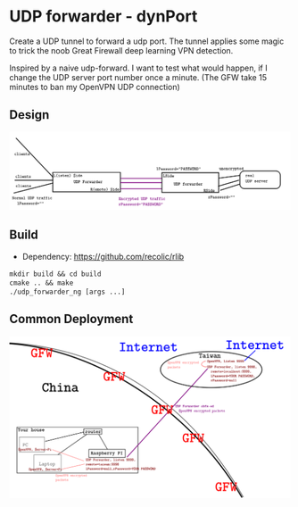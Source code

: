 # UDP forwarder - dynPort

Create a UDP tunnel to forward a udp port. The tunnel applies some magic to trick the noob Great Firewall deep learning VPN
detection. 

Inspired by a naive udp-forward. I want to test what would happen, if I change the UDP server port number once a minute. 
(The GFW take 15 minutes to ban my OpenVPN UDP connection)

## Design

![explain.png](https://raw.githubusercontent.com/recolic/udp_forwarder_ng/master/res/explain.png)

## Build

- Dependency: https://github.com/recolic/rlib

```
mkdir build && cd build
cmake .. && make
./udp_forwarder_ng [args ...]
```

## Common Deployment

![solu.png](https://raw.githubusercontent.com/recolic/udp_forwarder_ng/master/res/solu.png)

